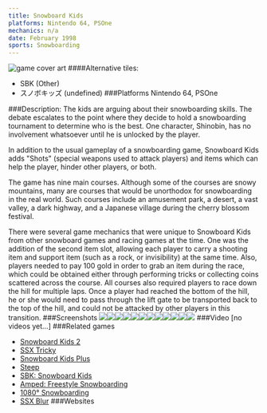 ```yaml
---
title: Snowboard Kids
platforms: Nintendo 64, PSOne
mechanics: n/a
date: February 1998
sports: Snowboarding
---
```

![game cover art](//images.igdb.com/igdb/image/upload/t_cover_big/owuujppkixli11l0hndz.jpg "Logo Title Text 1")
####Alternative tiles:
* SBK (Other)
* スノボキッズ (undefined)
###Platforms
Nintendo 64, PSOne

###Description:
The kids are arguing about their snowboarding skills. The debate escalates to the point where they decide to hold a snowboarding tournament to determine who is the best. One character, Shinobin, has no involvement whatsoever until he is unlocked by the player. 
 
In addition to the usual gameplay of a snowboarding game, Snowboard Kids adds "Shots" (special weapons used to attack players) and items which can help the player, hinder other players, or both. 
 
The game has nine main courses. Although some of the courses are snowy mountains, many are courses that would be unorthodox for snowboarding in the real world. Such courses include an amusement park, a desert, a vast valley, a dark highway, and a Japanese village during the cherry blossom festival. 
 
There were several game mechanics that were unique to Snowboard Kids from other snowboard games and racing games at the time. One was the addition of the second item slot, allowing each player to carry a shooting item and support item (such as a rock, or invisibility) at the same time. Also, players needed to pay 100 gold in order to grab an item during the race, which could be obtained either through performing tricks or collecting coins scattered across the course. All courses also required players to race down the hill for multiple laps. Once a player had reached the bottom of the hill, he or she would need to pass through the lift gate to be transported back to the top of the hill, and could not be attacked by other players in this transition.
###Screenshots
<a target="_blank" rel="noopener noreferrer" href="//images.igdb.com/igdb/image/upload/t_cover_big/xvqrtj9ntucxjxewaj5o.jpg"><img src="//images.igdb.com/igdb/image/upload/t_thumb/xvqrtj9ntucxjxewaj5o.jpg"/></a><a target="_blank" rel="noopener noreferrer" href="//images.igdb.com/igdb/image/upload/t_cover_big/rvvsjtsc3u55dfs1vwto.jpg"><img src="//images.igdb.com/igdb/image/upload/t_thumb/rvvsjtsc3u55dfs1vwto.jpg"/></a><a target="_blank" rel="noopener noreferrer" href="//images.igdb.com/igdb/image/upload/t_cover_big/ubkwxubnuxqnbxce8tql.jpg"><img src="//images.igdb.com/igdb/image/upload/t_thumb/ubkwxubnuxqnbxce8tql.jpg"/></a><a target="_blank" rel="noopener noreferrer" href="//images.igdb.com/igdb/image/upload/t_cover_big/zh8wzyzgydtjqasazete.jpg"><img src="//images.igdb.com/igdb/image/upload/t_thumb/zh8wzyzgydtjqasazete.jpg"/></a><a target="_blank" rel="noopener noreferrer" href="//images.igdb.com/igdb/image/upload/t_cover_big/xc61j5cnxsn83ma9ftop.jpg"><img src="//images.igdb.com/igdb/image/upload/t_thumb/xc61j5cnxsn83ma9ftop.jpg"/></a><a target="_blank" rel="noopener noreferrer" href="//images.igdb.com/igdb/image/upload/t_cover_big/lhl2uosdfs2c6oq5ppci.jpg"><img src="//images.igdb.com/igdb/image/upload/t_thumb/lhl2uosdfs2c6oq5ppci.jpg"/></a><a target="_blank" rel="noopener noreferrer" href="//images.igdb.com/igdb/image/upload/t_cover_big/da3dvphlugmknlicrski.jpg"><img src="//images.igdb.com/igdb/image/upload/t_thumb/da3dvphlugmknlicrski.jpg"/></a><a target="_blank" rel="noopener noreferrer" href="//images.igdb.com/igdb/image/upload/t_cover_big/v9abc3aozb0npfoyx118.jpg"><img src="//images.igdb.com/igdb/image/upload/t_thumb/v9abc3aozb0npfoyx118.jpg"/></a><a target="_blank" rel="noopener noreferrer" href="//images.igdb.com/igdb/image/upload/t_cover_big/hwbaxzv3jvocdwsxx08k.jpg"><img src="//images.igdb.com/igdb/image/upload/t_thumb/hwbaxzv3jvocdwsxx08k.jpg"/></a><a target="_blank" rel="noopener noreferrer" href="//images.igdb.com/igdb/image/upload/t_cover_big/a8h5ttqueulbiolohay1.jpg"><img src="//images.igdb.com/igdb/image/upload/t_thumb/a8h5ttqueulbiolohay1.jpg"/></a><a target="_blank" rel="noopener noreferrer" href="//images.igdb.com/igdb/image/upload/t_cover_big/jaceycpxbmtklmxocehp.jpg"><img src="//images.igdb.com/igdb/image/upload/t_thumb/jaceycpxbmtklmxocehp.jpg"/></a><a target="_blank" rel="noopener noreferrer" href="//images.igdb.com/igdb/image/upload/t_cover_big/hlglvp7ad5ubdsa9udyq.jpg"><img src="//images.igdb.com/igdb/image/upload/t_thumb/hlglvp7ad5ubdsa9udyq.jpg"/></a>
###Video
[no videos yet...]
###Related games
* [Snowboard Kids 2](/games/snowboard-kids-2-3343/)
* [SSX Tricky](/games/ssx-tricky-4176/)
* [Snowboard Kids Plus](/games/snowboard-kids-plus-72103/)
* [Steep](/games/steep-19554/)
* [SBK: Snowboard Kids](/games/sbk-snowboard-kids-47725/)
* [Amped: Freestyle Snowboarding](/games/amped-freestyle-snowboarding-5484/)
* [1080° Snowboarding](/games/1080-snowboarding-3328/)
* [SSX Blur](/games/ssx-blur-4178/)
###Websites

